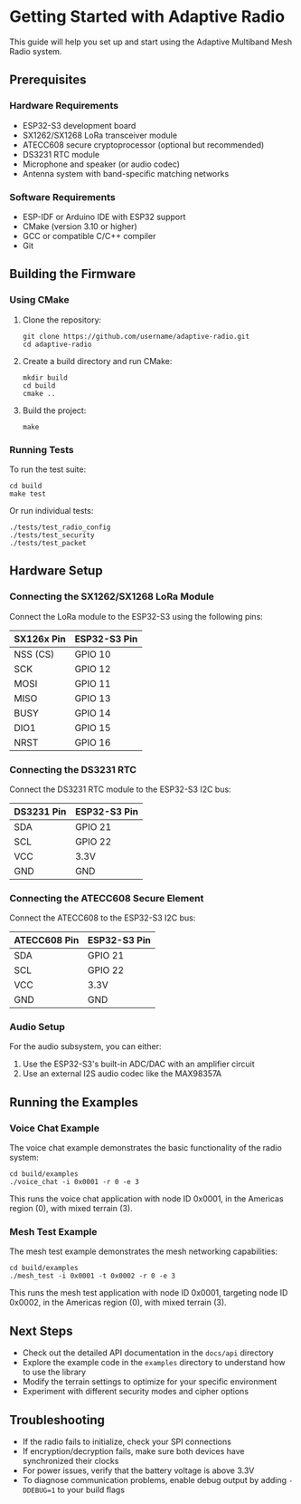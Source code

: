 # Getting Started with Adaptive Radio

This guide will help you set up and start using the Adaptive Multiband Mesh Radio system.

## Prerequisites

### Hardware Requirements

- ESP32-S3 development board
- SX1262/SX1268 LoRa transceiver module
- ATECC608 secure cryptoprocessor (optional but recommended)
- DS3231 RTC module
- Microphone and speaker (or audio codec)
- Antenna system with band-specific matching networks

### Software Requirements

- ESP-IDF or Arduino IDE with ESP32 support
- CMake (version 3.10 or higher)
- GCC or compatible C/C++ compiler
- Git

## Building the Firmware

### Using CMake

1. Clone the repository:
   ```
   git clone https://github.com/username/adaptive-radio.git
   cd adaptive-radio
   ```

2. Create a build directory and run CMake:
   ```
   mkdir build
   cd build
   cmake ..
   ```

3. Build the project:
   ```
   make
   ```

### Running Tests

To run the test suite:

```
cd build
make test
```

Or run individual tests:

```
./tests/test_radio_config
./tests/test_security
./tests/test_packet
```

## Hardware Setup

### Connecting the SX1262/SX1268 LoRa Module

Connect the LoRa module to the ESP32-S3 using the following pins:

| SX126x Pin | ESP32-S3 Pin |
|------------|--------------|
| NSS (CS)   | GPIO 10      |
| SCK        | GPIO 12      |
| MOSI       | GPIO 11      |
| MISO       | GPIO 13      |
| BUSY       | GPIO 14      |
| DIO1       | GPIO 15      |
| NRST       | GPIO 16      |

### Connecting the DS3231 RTC

Connect the DS3231 RTC module to the ESP32-S3 I2C bus:

| DS3231 Pin | ESP32-S3 Pin |
|------------|--------------|
| SDA        | GPIO 21      |
| SCL        | GPIO 22      |
| VCC        | 3.3V         |
| GND        | GND          |

### Connecting the ATECC608 Secure Element

Connect the ATECC608 to the ESP32-S3 I2C bus:

| ATECC608 Pin | ESP32-S3 Pin |
|--------------|--------------|
| SDA          | GPIO 21      |
| SCL          | GPIO 22      |
| VCC          | 3.3V         |
| GND          | GND          |

### Audio Setup

For the audio subsystem, you can either:

1. Use the ESP32-S3's built-in ADC/DAC with an amplifier circuit
2. Use an external I2S audio codec like the MAX98357A

## Running the Examples

### Voice Chat Example

The voice chat example demonstrates the basic functionality of the radio system:

```
cd build/examples
./voice_chat -i 0x0001 -r 0 -e 3
```

This runs the voice chat application with node ID 0x0001, in the Americas region (0), with mixed terrain (3).

### Mesh Test Example

The mesh test example demonstrates the mesh networking capabilities:

```
cd build/examples
./mesh_test -i 0x0001 -t 0x0002 -r 0 -e 3
```

This runs the mesh test application with node ID 0x0001, targeting node ID 0x0002, in the Americas region (0), with mixed terrain (3).

## Next Steps

- Check out the detailed API documentation in the `docs/api` directory
- Explore the example code in the `examples` directory to understand how to use the library
- Modify the terrain settings to optimize for your specific environment
- Experiment with different security modes and cipher options

## Troubleshooting

- If the radio fails to initialize, check your SPI connections
- If encryption/decryption fails, make sure both devices have synchronized their clocks
- For power issues, verify that the battery voltage is above 3.3V
- To diagnose communication problems, enable debug output by adding `-DDEBUG=1` to your build flags